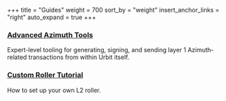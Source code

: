 +++
title = "Guides"
weight = 700
sort_by = "weight"
insert_anchor_links = "right"
auto_expand = true
+++

### [Advanced Azimuth Tools](/system/identity/guides/advanced-azimuth-tools)

Expert-level tooling for generating, signing, and sending layer 1 Azimuth-related transactions from within Urbit itself.

### [Custom Roller Tutorial](/system/identity/guides/roller-tutorial)

How to set up your own L2 roller.
